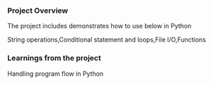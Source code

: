 ### Project Overview

 The project includes demonstrates how to use below in Python

String operations,Conditional statement and loops,File I/O,Functions


### Learnings from the project

 Handling program flow in Python


